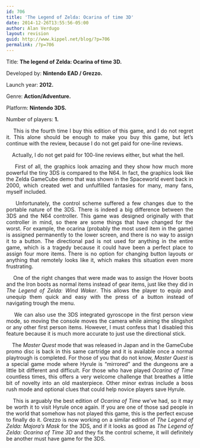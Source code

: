 ```yaml
---
id: 706
title: 'The Legend of Zelda: Ocarina of time 3D'
date: 2014-12-26T13:55:56-05:00
author: Alan Verdugo
layout: revision
guid: http://www.kippel.net/blog/?p=706
permalink: /?p=706
---
```

Title: **The legend of Zelda: Ocarina of time 3D.**

Developed by: **Nintendo EAD / Grezzo.**

Launch year: **2012.**

Genre: **Action/Adventure.**

Platform: **Nintendo 3DS.**

Number of players: **1.**



<p style="text-align: justify;">
      This is the fourth time I buy this edition of this game, and I do not regret it. This alone should be enough to make you buy this game, but let&#8217;s continue with the review, because I do not get paid for one-line reviews.
</p>

<p style="text-align: justify;">
      Actually, I do not get paid for 100-line reviews either, but what the hell.
</p>

<p style="text-align: justify;">
      First of all, the graphics look amazing and they show how much more powerful the tiny 3DS is compared to the N64. In fact, the graphics look like the Zelda GameCube demo that was shown in the Spaceworld event back in 2000, which created wet and unfulfilled fantasies for many, many fans, myself included.
</p>



<p style="text-align: justify;">
      Unfortunately, the control scheme suffered a few changes due to the portable nature of the 3DS. There is indeed a big difference between the 3DS and the N64 controller. This game was designed originally with that controller in mind, so there are some things that have changed for the worst. For example, the ocarina (probably the most used item in the game) is assigned permanently to the lower screen, and there is no way to assign it to a button. The directional pad is not used for anything in the entire game, which is a tragedy because it could have been a perfect place to assign four more items. There is no option for changing button layouts or anything that remotely looks like it, which makes this situation even more frustrating.
</p>

<p style="text-align: justify;">
      One of the right changes that were made was to assign the Hover boots and the Iron boots as normal items instead of gear items, just like they did in <em>The Legend of Zelda: Wind Waker</em>. This allows the player to equip and unequip them quick and easy with the press of a button instead of navigating trough the menu.
</p>

<p style="text-align: justify;">
      We can also use the 3DS integrated gyroscope in the first person view mode, so moving the console moves the camera while aiming the slingshot or any other first person items. However, I must confess that I disabled this feature because it is much more accurate to just use the directional stick.
</p>

<p style="text-align: justify;">
      The <em>Master Quest</em> mode that was released in Japan and in the GameCube promo disc is back in this same cartridge and it is available once a normal playtrough is completed. For those of you that do not know, <em>Master Quest</em> is a special game mode where Hyrule is &#8220;mirrored&#8221; and the dungeons are a little bit different and difficult. For those who have played <em>Ocarina of Time </em>countless times, this offers a very welcome challenge that breathes a little bit of novelty into an old masterpiece. Other minor extras include a boss rush mode and optional clues that could help novice players save Hyrule.
</p>

<p style="text-align: justify;">
      This is arguably the best edition of <em>Ocarina of Time</em> we&#8217;ve had, so it may be worth it to visit Hyrule once again. If you are one of those sad people in the world that somehow has not played this game, this is the perfect excuse to finally do it. Grezzo is now working on a similar edition of <em>The Legend of Zelda: Majora&#8217;s Mask</em> for the 3DS, and if it looks as good as <em>The Legend of Zelda: Ocarina of Time 3D</em> and they fix the control scheme, it will definitely be another must have game for the 3DS.
</p>